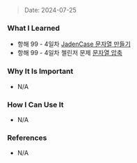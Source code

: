 > Date: 2024-07-25

### What I Learned

- 항해 99 - 4일차 [JadenCase 문자열 만들기](https://github.com/tjsry0466/algorithm-study/blob/main/programmers/JadenCase%20%EB%AC%B8%EC%9E%90%EC%97%B4%20%EB%A7%8C%EB%93%A4%EA%B8%B0.py)
- 항해 99 - 4일차 첼린저 문제 [문자열 압축](https://github.com/tjsry0466/algorithm-study/blob/main/programmers/%EB%AC%B8%EC%9E%90%EC%97%B4%20%EC%95%95%EC%B6%95.py)

### Why It Is Important

- N/A

### How I Can Use It

- N/A

### References

- N/A
